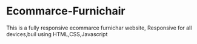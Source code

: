 # Ecommarce-Furnichair
This is a fully responsive ecommarce furnichar website, Responsive for all devices,buil using HTML,CSS,Javascript
